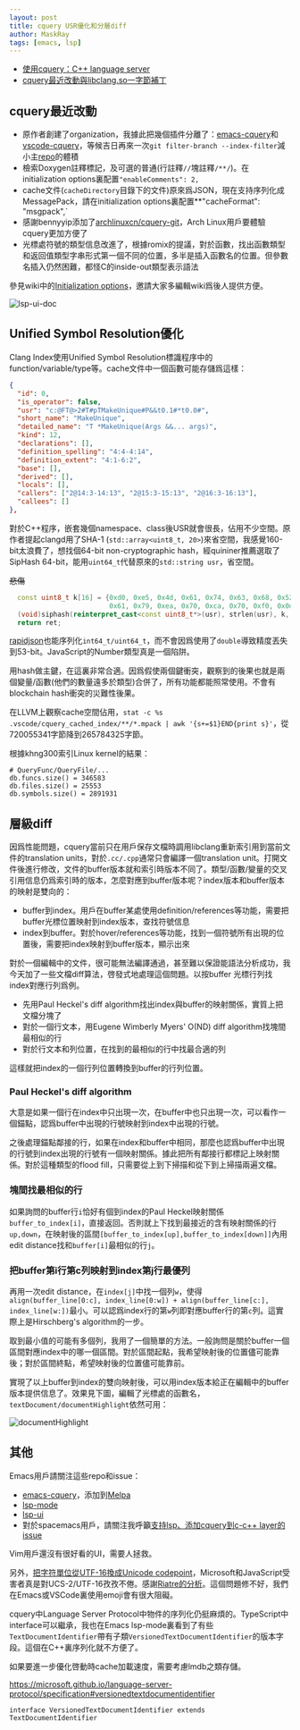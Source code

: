 ```yaml
---
layout: post
title: cquery USR優化和分層diff
author: MaskRay
tags: [emacs, lsp]
---
```


* [使用cquery：C++ language server](2017-12-03-c++-language-server-cquery)
* [cquery最近改動與libclang.so一字節補丁](2017-12-25-cquery-updates-and-libclang-one-byte-patch.md)

<!-- more -->

## cquery最近改動

* 原作者創建了organization，我據此把幾個插件分離了：[emacs-cquery](https://github.com/cquery-project/emacs-cquery/)和[vscode-cquery](https://github.com/cquery-project/vscode-cquery/)，等候吉日再來一次`git filter-branch --index-filter`減小主[repo](https://github.com/jacobdufault/cquery/)的體積
* 檢索Doxygen註釋標記，及可選的普通(行註釋`//`塊註釋`/**/`)。在initialization options裏配置`"enableComments": 2,`
* cache文件(`cacheDirectory`目錄下的文件)原來爲JSON，現在支持序列化成MessagePack，請在initialization options裏配置**"cacheFormat": "msgpack",`
* 感謝bennyyip添加了[archlinuxcn/cquery-git](https://github.com/archlinuxcn/repo/tree/master/cquery-git)，Arch Linux用戶要體驗cquery更加方便了
* 光標處符號的類型信息改進了，根據romix的提議，對於函數，找出函數類型和返回值類型字串形式第一個不同的位置，多半是插入函數名的位置。但參數名插入仍然困難，都怪C的inside-out類型表示語法

參見wiki中的[Initialization options](https://github.com/jacobdufault/cquery/wiki/Initialization-options)，邀請大家多編輯wiki爲後人提供方便。

![lsp-ui-doc](/static/2018-01-14-cquery-usr-and-hierarchical-diff/lsp-ui-doc.jpg)

## Unified Symbol Resolution優化

Clang Index使用Unified Symbol Resolution標識程序中的function/variable/type等。cache文件中一個函數可能存儲爲這樣：
```json
{
  "id": 0,
  "is_operator": false,
  "usr": "c:@FT@>2#T#pTMakeUnique#P&&t0.1#*t0.0#",
  "short_name": "MakeUnique",
  "detailed_name": "T *MakeUnique(Args &&... args)",
  "kind": 12,
  "declarations": [],
  "definition_spelling": "4:4-4:14",
  "definition_extent": "4:1-6:2",
  "base": [],
  "derived": [],
  "locals": [],
  "callers": ["2@14:3-14:13", "2@15:3-15:13", "2@16:3-16:13"],
  "callees": []
},
```

對於C++程序，嵌套幾個namespace、class後USR就會很長，佔用不少空間。原作者提起clangd用了SHA-1 (`std::array<uint8_t, 20>`)來省空間，我感覺160-bit太浪費了，想找個64-bit non-cryptographic hash，經quininer推薦選取了SipHash 64-bit，能用`uint64_t`代替原來的`std::string usr`，省空間。

<del>悲傷</del>
```c++
  const uint8_t k[16] = {0xd0, 0xe5, 0x4d, 0x61, 0x74, 0x63, 0x68, 0x52,
                         0x61, 0x79, 0xea, 0x70, 0xca, 0x70, 0xf0, 0x0d};
  (void)siphash(reinterpret_cast<const uint8_t*>(usr), strlen(usr), k, out, 8);
  return ret;
```

[rapidjson](https://github.com/Tencent/rapidjson)也能序列化`int64_t/uint64_t`，而不會因爲使用了`double`導致精度丟失到53-bit。JavaScript的Number類型真是一個陷阱。

用hash做主鍵，在這裏非常合適。因爲假使兩個鍵衝突，觀察到的後果也就是兩個變量/函數(他們的數量遠多於類型)合併了，所有功能都能照常使用。不會有blockchain hash衝突的災難性後果。

在LLVM上觀察cache空間佔用，`stat -c %s .vscode/cquery_cached_index/**/*.mpack | awk '{s+=$1}END{print s}'`，從720055341字節降到265784325字節。

根據khng300索引Linux kernel的結果：

```
# QueryFunc/QueryFile/...
db.funcs.size() = 346583
db.files.size() = 25553
db.symbols.size() = 2891931
```

## 層級diff

因爲性能問題，cquery當前只在用戶保存文檔時調用libclang重新索引用到當前文件的translation units，對於`.cc/.cpp`通常只會編譯一個translation unit。打開文件後進行修改，文件的buffer版本就和索引時版本不同了。類型/函數/變量的交叉引用信息仍爲索引時的版本，怎麼對應到buffer版本呢？index版本和buffer版本的映射是雙向的：

* buffer到index。用戶在buffer某處使用definition/references等功能，需要把buffer光標位置映射到index版本，查找符號信息
* index到buffer。對於hover/references等功能，找到一個符號所有出現的位置後，需要把index映射到buffer版本，顯示出來

對於一個編輯中的文件，很可能無法編譯通過，甚至難以保證能語法分析成功，我今天加了一些文檔diff算法，啓發式地處理這個問題。以按buffer 光標行列找index對應行列爲例。

* 先用Paul Heckel's diff algorithm找出index與buffer的映射關係，實質上把文檔分塊了
* 對於一個行文本，用Eugene Wimberly Myers' O(ND) diff algorithm找塊間最相似的行
* 對於行文本和列位置，在找到的最相似的行中找最合適的列

這樣就把index的一個行列位置轉換到buffer的行列位置。

### Paul Heckel's diff algorithm

大意是如果一個行在index中只出現一次，在buffer中也只出現一次，可以看作一個錨點，認爲buffer中出現的行號映射到index中出現的行號。

之後處理錨點鄰接的行，如果在index和buffer中相同，那麼也認爲buffer中出現的行號到index出現的行號有一個映射關係。據此把所有鄰接行都標記上映射關係。對於這種類型的flood fill，只需要從上到下掃描和從下到上掃描兩遍文檔。

### 塊間找最相似的行

如果詢問的buffer行`i`恰好有個到index的Paul Heckel映射關係`buffer_to_index[i]`，直接返回。否則就上下找到最接近的含有映射關係的行`up,down`，在映射後的區間`[buffer_to_index[up],buffer_to_index[down]]`內用edit distance找和`buffer[i]`最相似的行`j`。

### 把buffer第i行第c列映射到index第j行最優列

再用一次edit distance，在`index[j]`中找一個列`w`，使得`align(buffer_line[0:c], index_line[0:w]) + align(buffer_line[c:], index_line[w:])`最小。可以認爲index行的第`w`列即對應buffer行的第`c`列。這實際上是Hirschberg's algorithm的一步。

取到最小值的可能有多個列，我用了一個簡單的方法。一般詢問是關於buffer一個區間對應index中的哪一個區間。對於區間起點，我希望映射後的位置儘可能靠後；對於區間終點，希望映射後的位置儘可能靠前。

實現了以上buffer到index的雙向映射後，可以用index版本給正在編輯中的buffer版本提供信息了。效果見下圖，編輯了光標處的函數名，`textDocument/documentHighlight`依然可用：

![documentHighlight](/static/2018-01-14-cquery-usr-and-hierarchical-diff/diff.jpg)

## 其他

Emacs用戶請關注這些repo和issue：

* [emacs-cquery](https://github.com/cquery-project/emacs-cquery)，添加到[Melpa](https://github.com/melpa/melpa/pull/5235)
* [lsp-mode](https://github.com/emacs-lsp/lsp-mode)
* [lsp-ui](https://github.com/emacs-lsp/lsp-ui)
* 對於spacemacs用戶，請關注我呼籲[支持lsp、添加cquery到c-c++ layer的issue](https://github.com/syl20bnr/spacemacs/issues/10134)

Vim用戶還沒有很好看的UI，需要人拯救。

另外，[把字符單位從UTF-16換成Unicode codepoint](https://github.com/Microsoft/language-server-protocol/issues/376)，Microsoft和JavaScript受害者真是對UCS-2/UTF-16孜孜不倦。感謝[Riatre的分析](https://github.com/jacobdufault/cquery/issues/57#issuecomment-357021182)。這個問題修不好，我們在Emacs或VSCode裏使用emoji會有很大阻礙。

cquery中Language Server Protocol中物件的序列化仍挺麻煩的。TypeScript中interface可以繼承，我也在Emacs lsp-mode裏看到了有些`TextDocumentIdentifier`帶有子類`VersionedTextDocumentIdentifier`的版本字段。這個在C++裏序列化就不方便了。

如果要進一步優化啓動時cache加載速度，需要考慮lmdb之類存儲。

<https://microsoft.github.io/language-server-protocol/specification#versionedtextdocumentidentifier>

`interface VersionedTextDocumentIdentifier extends TextDocumentIdentifier`
